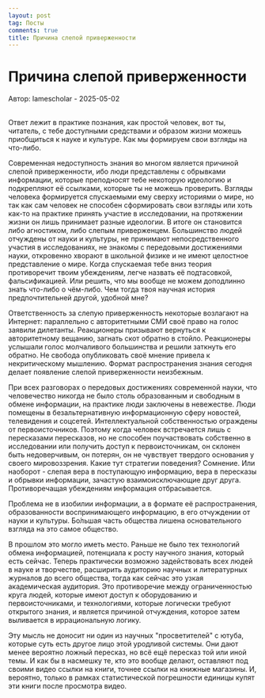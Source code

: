 ```yaml
---
layout: post
tag: Посты
comments: true
title: Причина слепой приверженности
---
```


# Причина слепой приверженности

Автор: lamescholar - 2025-05-02
<br><br>

Ответ лежит в практике познания, как простой человек, вот ты, читатель, с тебе доступными средствами и образом жизни можешь приобщиться к науке и культуре. Как мы формируем свои взгляды на что-либо.

Современная недоступность знания во многом является причиной слепой приверженности, ибо люди представлены с обрывками информации, которые преподносят тебе некоторую идеологию и подкрепляют её ссылками, которые ты не можешь проверить. Взгляды человека формируется спускаемыми ему сверху историями о мире, но так как сам человек не способен сформировать свои взгляды или хоть как-то на практике принять участие в исследовании, на протяжении жизни он лишь принимает разные идеологии. В итоге он становится либо агностиком, либо слепым приверженцем. Большинство людей отчуждены от науки и культуры, не принимают непосредственного участия в исследованиях, не знакомы с передовыми достижениями науки, откровенно хворают в школьной физике и не имеют целостное представление о мире. Когда спускаемая тебе вниз теория противоречит твоим убеждениям, легче назвать её подтасовкой, фальсификацией. Или решить, что мы вообще не можем доподлинно знать что-либо о чём-либо. Чем тогда твоя научная история предпочтительней другой, удобной мне?

Ответственность за слепую приверженность некоторые возлагают на Интернет: параллельно с авторитетными СМИ своё право на голос заявили дилетанты. Реакционеры призывают вернуться к авторитетному вещанию, загнать скот обратно в стойло. Реакционеры услышали голос молчаливого большинства и решили заткнуть его обратно. Не свобода опубликовать своё мнение привела к некритическому мышлению. Формат распространения знания сегодня делает появление слепой приверженности неизбежным.

При всех разговорах о передовых достижениях современной науки, что человечество никогда не было столь образованным и свободным в обмене информации, на практике люди заключены в невежестве. Люди помещены в безальтернативную информационную сферу новостей, телевидения и соцсетей. Интеллектуальной собственностью ограждены от первоисточников. Поэтому когда человек встречается лишь с пересказами пересказов, но не способен поучаствовать собственно в исследовании или получить доступ к первоисточникам, он склонен быть недоверчивым, он потерян, он не чувствует твердого основания у своего мировоззрения. Какие тут стратегии поведения? Сомнение. Или наоборот - слепая вера в поступающую информацию, вера в пересказы и обрывки информации, зачастую взаимоисключающие друг друга. Противоречащая убеждениям информация отбрасывается.

Проблема не в изобилии информации, а в формате её распространения, образованности воспринимающего информацию, в его отчуждении от науки и культуры. Бо́льшая часть общества лишена основательного взгляда на это самое общество.

В прошлом это могло иметь место. Раньше не было тех технологий обмена информацией, потенциала к росту научного знания, который есть сейчас. Теперь практически возможно задействовать всех людей в науке и творчестве, расширить аудиторию научных и литературных журналов до всего общества, тогда как сейчас это узкая академическая аудитория. Это противоречие между ограниченностью круга людей, которые имеют доступ к оборудованию и первоисточниками, и технологиями, которые логически требуют открытого знания, и является причиной отчуждения, которое затем выливается в иррациональную логику.

Эту мысль не доносит ни один из научных "просветителей" с ютуба, которые суть есть другое лицо этой уродливой системы. Они дают менее вероятно ложный пересказ, но всё ещё пересказ той или иной темы. И как бы в насмешку те, кто это вообще делают, оставляют под своими видео ссылки на книги, точнее ссылки на книжные магазины. И, вероятно, только в рамках статистической погрешности единицы купят эти книги после просмотра видео.